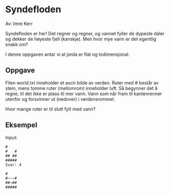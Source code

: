 # Syndefloden
Av: Imre Kerr

Syndefloden er her! Det regner og regner, og vannet fyller de dypeste daler og dekker de høyeste fjell (kanskje). Men hvor mye vann er det egentlig snakk om?

I denne oppgaven antar vi at jorda er flat og todimensjonal.

## Oppgave

Filen world.txt inneholder et ascii-bilde av verden. Ruter med # består av stein, mens tomme ruter (mellomrom) inneholder luft. Så begynner det å regne, til det ikke er plass til mer vann. Vann som når fram til kantenrenner utenfor og forsvinner ut (nedover) i verdensrommet.

Hvor mange ruter er til slutt fylt med vann?

## Eksempel

Input:

```
#
#   #
## ##
#####
Svar: 4

#
#~~~#
##~##
#####
```